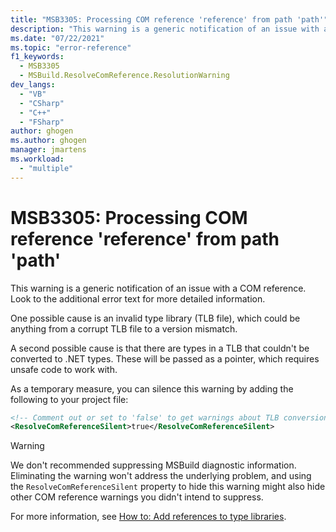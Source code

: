 ```yaml
---
title: "MSB3305: Processing COM reference 'reference' from path 'path'"
description: "This warning is a generic notification of an issue with a COM reference."
ms.date: "07/22/2021"
ms.topic: "error-reference"
f1_keywords:
  - MSB3305
  - MSBuild.ResolveComReference.ResolutionWarning
dev_langs:
  - "VB"
  - "CSharp"
  - "C++"
  - "FSharp"
author: ghogen
ms.author: ghogen
manager: jmartens
ms.workload:
  - "multiple"
---
```

# MSB3305: Processing COM reference 'reference' from path 'path'

This warning is a generic notification of an issue with a COM reference. Look to the additional error text for more detailed information.

One possible cause is an invalid type library (TLB file), which could be anything from a corrupt TLB file to a version mismatch.

A second possible cause is that there are types in a TLB that couldn't be converted to .NET types. These will be passed as a pointer, which requires unsafe code to work with.

As a temporary measure, you can silence this warning by adding the following to your project file:

```xml
<!-- Comment out or set to 'false' to get warnings about TLB conversion -->
<ResolveComReferenceSilent>true</ResolveComReferenceSilent>
```

> [!WARNING]
> We don't recommended suppressing MSBuild diagnostic information. Eliminating the warning won't address the underlying problem, and using the `ResolveComReferenceSilent` property to hide this warning might also hide other COM reference warnings you didn't intend to suppress.

For more information, see [How to: Add references to type libraries](/dotnet/framework/interop/how-to-add-references-to-type-libraries).
